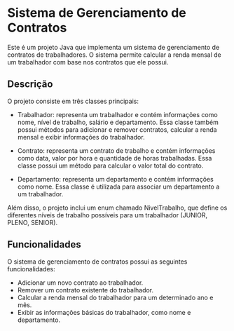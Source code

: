 # Sistema de Gerenciamento de Contratos

Este é um projeto Java que implementa um sistema de gerenciamento de contratos de trabalhadores. O sistema permite calcular a renda mensal de um trabalhador com base nos contratos que ele possui.

## Descrição

O projeto consiste em três classes principais:

- Trabalhador: representa um trabalhador e contém informações como nome, nível de trabalho, salário e departamento. Essa classe também possui métodos para adicionar e remover contratos, calcular a renda mensal e exibir informações do trabalhador.

- Contrato: representa um contrato de trabalho e contém informações como data, valor por hora e quantidade de horas trabalhadas. Essa classe possui um método para calcular o valor total do contrato.

- Departamento: representa um departamento e contém informações como nome. Essa classe é utilizada para associar um departamento a um trabalhador.

Além disso, o projeto inclui um enum chamado NivelTrabalho, que define os diferentes níveis de trabalho possíveis para um trabalhador (JUNIOR, PLENO, SENIOR).

## Funcionalidades

O sistema de gerenciamento de contratos possui as seguintes funcionalidades:

- Adicionar um novo contrato ao trabalhador.
- Remover um contrato existente do trabalhador.
- Calcular a renda mensal do trabalhador para um determinado ano e mês.
- Exibir as informações básicas do trabalhador, como nome e departamento.

